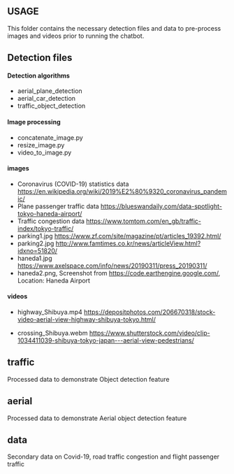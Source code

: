 ## USAGE
This folder contains the necessary detection files and data to pre-process images and videos prior to running the chatbot.

## Detection files

#### Detection algorithms

* aerial_plane_detection
* aerial_car_detection	
* traffic_object_detection

#### Image processing

* concatenate_image.py
* resize_image.py
* video_to_image.py
	
#### images

* Coronavirus (COVID-19) statistics data https://en.wikipedia.org/wiki/2019%E2%80%9320_coronavirus_pandemic/
* Plane passenger traffic data https://blueswandaily.com/data-spotlight-tokyo-haneda-airport/
* Traffic congestion data https://www.tomtom.com/en_gb/traffic-index/tokyo-traffic/
* parking1.jpg https://www.zf.com/site/magazine/pt/articles_19392.html/
* parking2.jpg http://www.famtimes.co.kr/news/articleView.html?idxno=51820/
* haneda1.jpg https://www.axelspace.com/info/news/20190311/press_20190311/
* haneda2.png, Screenshot from https://code.earthengine.google.com/, Location: Haneda Airport

#### videos

* highway_Shibuya.mp4 https://depositphotos.com/206670318/stock-video-aerial-view-highway-shibuya-tokyo.html/

* crossing_Shibuya.webm https://www.shutterstock.com/video/clip-1034411039-shibuya-tokyo-japan---aerial-view-pedestrians/

## traffic

Processed data to demonstrate Object detection feature

## aerial

Processed data to demonstrate Aerial object detection feature

## data

Secondary data on Covid-19, road traffic congestion and flight passenger traffic
